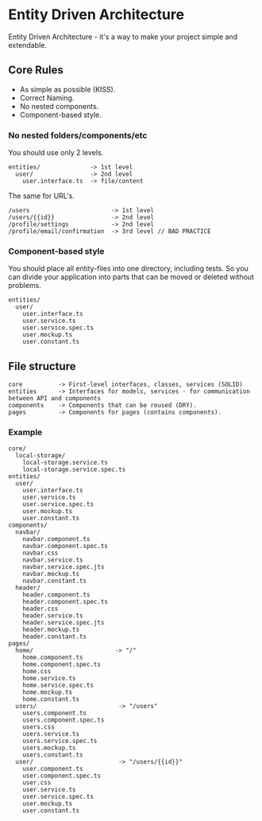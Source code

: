 # Entity Driven Architecture

Entity Driven Architecture - it's a way to make your project simple and extendable.

## Core Rules

- As simple as possible (KISS).
- Correct Naming.
- No nested components.
- Component-based style.

### No nested folders/components/etc

You should use only 2 levels.

```text
entities/              -> 1st level
  user/                -> 2nd level
    user.interface.ts  -> file/content
```

The same for URL's.

```text
/users                       -> 1st level
/users/{{id}}                -> 2nd level
/profile/settings            -> 2nd level
/profile/email/confirmation  -> 3rd level // BAD PRACTICE
```


### Component-based style

You should place all entity-files into one directory, including tests. So you can divide your application into parts that can be moved or deleted without problems.

```text
entities/
  user/
    user.interface.ts
    user.service.ts
    user.service.spec.ts
    user.mockup.ts
    user.constant.ts
```

## File structure

```text
core          -> First-level interfaces, classes, services (SOLID)
entities      -> Interfaces for models, services - for communication between API and components
components    -> Components that can be reused (DRY).
pages         -> Components for pages (contains components).
```

### Example

```text
core/
  local-storage/
    local-storage.service.ts
    local-storage.service.spec.ts
entities/
  user/
    user.interface.ts
    user.service.ts
    user.service.spec.ts
    user.mockup.ts
    user.constant.ts
components/
  navbar/
    navbar.component.ts
    navbar.component.spec.ts
    navbar.css
    navbar.service.ts
    navbar.service.spec.jts
    navbar.mockup.ts
    navbar.constant.ts
  header/
    header.component.ts
    header.component.spec.ts
    header.css
    header.service.ts
    header.service.spec.jts
    header.mockup.ts
    header.constant.ts
pages/
  home/                       -> "/"
    home.component.ts
    home.component.spec.ts
    home.css
    home.service.ts
    home.service.spec.ts
    home.mockup.ts
    home.constant.ts
  users/                       -> "/users"
    users.component.ts
    users.component.spec.ts
    users.css
    users.service.ts
    users.service.spec.ts
    users.mockup.ts
    users.constant.ts
  user/                        -> "/users/{{id}}"
    user.component.ts
    user.component.spec.ts
    user.css
    user.service.ts
    user.service.spec.ts
    user.mockup.ts
    user.constant.ts
```
